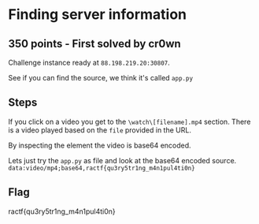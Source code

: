# Finding server information

## 350 points - First solved by cr0wn

Challenge instance ready at `88.198.219.20:30807`.

See if you can find the source, we think it's called `app.py`

## Steps

If you click on a video you get to the `\watch\[filename].mp4` section.
There is a video played based on the `file` provided in the URL.

By inspecting the element the video is base64 encoded.

Lets just try the `app.py` as file and look at the base64 encoded source.
`data:video/mp4;base64,ractf{qu3ry5tr1ng_m4n1pul4ti0n}`

## Flag
ractf{qu3ry5tr1ng_m4n1pul4ti0n}
